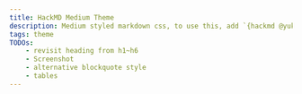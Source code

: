 ```yaml
---
title: HackMD Medium Theme
description: Medium styled markdown css, to use this, add `{hackmd @yukai/medium-theme}` in your HackMD note
tags: theme
TODOs:
    - revisit heading from h1~h6
    - Screenshot
    - alternative blockquote style
    - tables
---
```


<style>
.markdown-body img + strong {
    display: block; 
    text-align: center;
    font-weight: normal;
    margin-top: 10px;
    color:  rgba(0, 0, 0, 0.54);
    font-size: 16px;
}

.markdown-body .alert.alert-info {
    background: rgba(0, 0, 0, 0.05);
    border: none;
    border-radius: 0px;
    font-size: 16px;
}

.markdown-body .alert.alert-info p {
    font-family: Menlo, Monaco, "Courier New", Courier, monospace;
    white-space: pre-wrap;
}

.markdown-body blockquote {
    font-family: medium-content-title-font, Georgia, Cambria, "Times New Roman", Times, serif;
    padding-left: 30px;
    border: none;
    font-size: 30px;
    font-weight: 400;
    letter-spacing: -0.014em;
    line-height: 1.48;
}

.markdown-body hr {
    background-color: transparent;
    height: auto;
    text-align: center;
    font-size: 28px;
    margin-left: auto;
    margin-right: auto;
    margin: 24px 0 32px;
}

.markdown-body hr:before {
    content: "...";
    line-height: 1.4;
    font-style: italic;
    text-indent: 0.6em;
    letter-spacing: 0.6em;
}


.markdown-body blockquote p {
    color: rgba(0, 0, 0, 0.54);
}

/* centered image */
.markdown-body img {
    display: block;
    margin-left: auto;
    margin-right: auto;
}

.markdown-body h1 {
    font-size: 40px;
    border: none;
}

.markdown-body h2 {
    border: none;
}

.markdown-body h1:first-child + h2 {
    color: rgba(0, 0, 0, 0.54);
    margin-top: -28px;
    font-weight: 300;
    font-size: 24px;
}

.markdown-body h6[id^="tags"] {
    font-size: 15px;
    margin-left: -42px;
    color: transparent;
}

.markdown-body h6[id^="tags"] > a {
    margin-right: -42px;
}

.markdown-body h6[id^="tags"] > a, 
.markdown-body h6[id^="tags"] > code { 
    color: rgba(0, 0, 0, 0.54) !important;
}
.markdown-body h6[id^="tags"] > code {
    font-family: medium-content-sans-serif-font, -apple-system, BlinkMacSystemFont, "Segoe UI", Roboto, Oxygen, Ubuntu, Cantarell, "Open Sans", "Helvetica Neue", sans-serif;
    padding: 5px 10px;
}

.markdown-body p {
    font-family: 'Noto Serif TC', medium-content-serif-font, Georgia, Cambria, "Times New Roman", Times, serif;
    line-height: 1.58;
    color: rgba(0, 0, 0, 0.84);
}

.markdown-body p, .markdown-body blockquote, .markdown-body ul, .markdown-body ol, .markdown-body dl, .markdown-body table, .markdown-body pre {
    margin-bottom: 2em;
}

.markdown-body > ol, .markdown-body > ul {
    font-family: 'Noto Serif TC', medium-content-serif-font, Georgia, Cambria, "Times New Roman", Times, serif;
    color: rgba(0, 0, 0, 0.84);
}

@media screen and (max-width: 727.98px) and (min-width: 552px) {
    .markdown-body {
        font-size: 18px;
    }
    
    .markdown-body h2 {
        font-size: 24px;
    }
    
    .markdown-body p > img {
        margin-top: 20px;
    }
}

@media screen and (max-width: 903.98px) and (min-width: 728px) {
    .markdown-body {
        font-size: 21px;
    }
    
    .markdown-body h2 {
        font-size: 26px;
    }

    .markdown-body p > img {
        margin-top: 36px;
    }
}

@media screen and (max-width: 1079.98px) and (min-width: 904px) {
    .markdown-body {
        font-size: 21px;
    }

    .markdown-body h2 {
        font-size: 26px;
    }

    .markdown-body p > img {
        margin-top: 36px;
    }
}

@media screen and (min-width: 1080px) {
    .markdown-body {
        font-size: 21px;
    }

    .markdown-body h2 {
        font-size: 26px;
    }

    .markdown-body p > img {
        margin-top: 36px;
    }
}

#doc.markdown-body {
    font-family: medium-content-sans-serif-font, -apple-system, BlinkMacSystemFont, "Segoe UI", Roboto, Oxygen, Ubuntu, Cantarell, "Open Sans", "Helvetica Neue", sans-serif;
    padding-left: 24px;
    padding-right: 24px;
    
    width: 100%;
}

.markdown-body pre > code {
    font-size: 15px;
}


.markdown-body > p > img {
    max-width: calc(1032px);
    position: relative;
    margin-left: 50%;
    transform: translateX(-50%);
}

@media screen and (max-width: 1079.98px) {
    .markdown-body > p > img {
        max-width: 100%;
        transform: unset;
        margin-left: auto;
        margin-right: auto;
    }
}

body > #ui-toc-affix {
    display: none !important;
}

.markdown-body a,  .markdown-body a:hover, .markdown-body a:active {
    text-decoration: underline;
    color: inherit;
}

</style>
